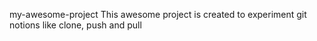 my-awesome-project
This awesome project is created to experiment git notions like clone, push and pull
